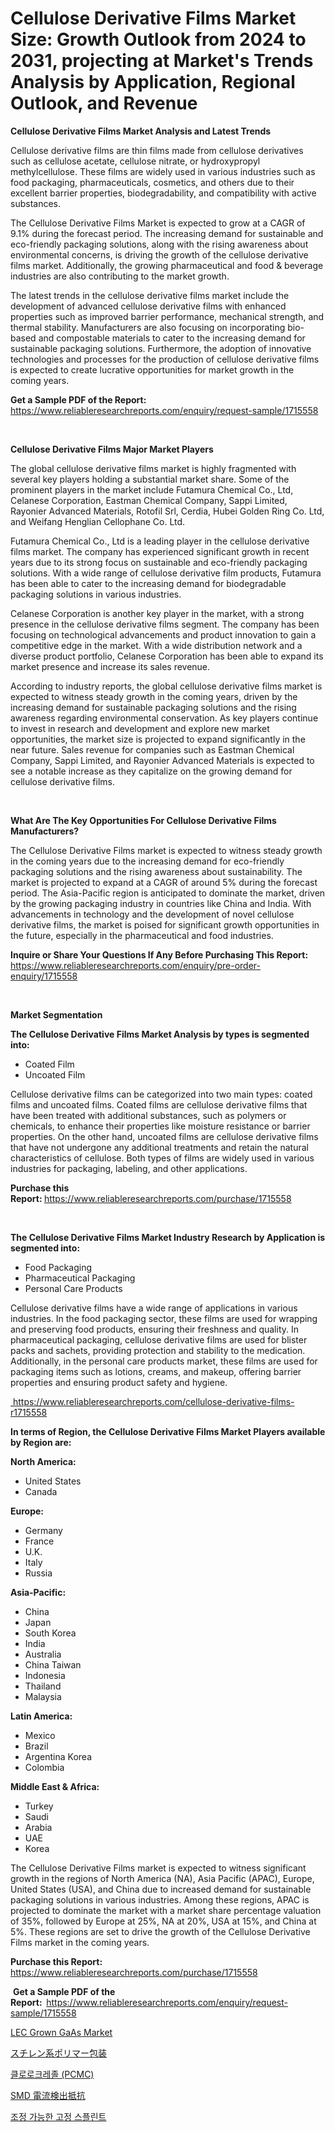 <p><h1>Cellulose Derivative Films Market Size: Growth Outlook from 2024 to 2031, projecting at Market's Trends Analysis by Application, Regional Outlook, and Revenue</h1></p><p><strong>Cellulose Derivative Films Market Analysis and Latest Trends</strong></p>
<p><p>Cellulose derivative films are thin films made from cellulose derivatives such as cellulose acetate, cellulose nitrate, or hydroxypropyl methylcellulose. These films are widely used in various industries such as food packaging, pharmaceuticals, cosmetics, and others due to their excellent barrier properties, biodegradability, and compatibility with active substances.</p><p>The Cellulose Derivative Films Market is expected to grow at a CAGR of 9.1% during the forecast period. The increasing demand for sustainable and eco-friendly packaging solutions, along with the rising awareness about environmental concerns, is driving the growth of the cellulose derivative films market. Additionally, the growing pharmaceutical and food & beverage industries are also contributing to the market growth.</p><p>The latest trends in the cellulose derivative films market include the development of advanced cellulose derivative films with enhanced properties such as improved barrier performance, mechanical strength, and thermal stability. Manufacturers are also focusing on incorporating bio-based and compostable materials to cater to the increasing demand for sustainable packaging solutions. Furthermore, the adoption of innovative technologies and processes for the production of cellulose derivative films is expected to create lucrative opportunities for market growth in the coming years.</p></p>
<p><strong>Get a Sample PDF of the Report:&nbsp;</strong> <a href="https://www.reliableresearchreports.com/enquiry/request-sample/1715558">https://www.reliableresearchreports.com/enquiry/request-sample/1715558</a></p>
<p>&nbsp;</p>
<p><strong>Cellulose Derivative Films Major Market Players</strong></p>
<p><p>The global cellulose derivative films market is highly fragmented with several key players holding a substantial market share. Some of the prominent players in the market include Futamura Chemical Co., Ltd, Celanese Corporation, Eastman Chemical Company, Sappi Limited, Rayonier Advanced Materials, Rotofil Srl, Cerdia, Hubei Golden Ring Co. Ltd, and Weifang Henglian Cellophane Co. Ltd.</p><p>Futamura Chemical Co., Ltd is a leading player in the cellulose derivative films market. The company has experienced significant growth in recent years due to its strong focus on sustainable and eco-friendly packaging solutions. With a wide range of cellulose derivative film products, Futamura has been able to cater to the increasing demand for biodegradable packaging solutions in various industries.</p><p>Celanese Corporation is another key player in the market, with a strong presence in the cellulose derivative films segment. The company has been focusing on technological advancements and product innovation to gain a competitive edge in the market. With a wide distribution network and a diverse product portfolio, Celanese Corporation has been able to expand its market presence and increase its sales revenue.</p><p>According to industry reports, the global cellulose derivative films market is expected to witness steady growth in the coming years, driven by the increasing demand for sustainable packaging solutions and the rising awareness regarding environmental conservation. As key players continue to invest in research and development and explore new market opportunities, the market size is projected to expand significantly in the near future. Sales revenue for companies such as Eastman Chemical Company, Sappi Limited, and Rayonier Advanced Materials is expected to see a notable increase as they capitalize on the growing demand for cellulose derivative films.</p></p>
<p>&nbsp;</p>
<p><strong>What Are The Key Opportunities For Cellulose Derivative Films Manufacturers?</strong></p>
<p><p>The Cellulose Derivative Films market is expected to witness steady growth in the coming years due to the increasing demand for eco-friendly packaging solutions and the rising awareness about sustainability. The market is projected to expand at a CAGR of around 5% during the forecast period. The Asia-Pacific region is anticipated to dominate the market, driven by the growing packaging industry in countries like China and India. With advancements in technology and the development of novel cellulose derivative films, the market is poised for significant growth opportunities in the future, especially in the pharmaceutical and food industries.</p></p>
<p><strong>Inquire or Share Your Questions If Any Before Purchasing This Report:</strong> <a href="https://www.reliableresearchreports.com/enquiry/pre-order-enquiry/1715558">https://www.reliableresearchreports.com/enquiry/pre-order-enquiry/1715558</a></p>
<p>&nbsp;</p>
<p><strong>Market Segmentation</strong></p>
<p><strong>The Cellulose Derivative Films Market Analysis by types is segmented into:</strong></p>
<p><ul><li>Coated Film</li><li>Uncoated Film</li></ul></p>
<p><p>Cellulose derivative films can be categorized into two main types: coated films and uncoated films. Coated films are cellulose derivative films that have been treated with additional substances, such as polymers or chemicals, to enhance their properties like moisture resistance or barrier properties. On the other hand, uncoated films are cellulose derivative films that have not undergone any additional treatments and retain the natural characteristics of cellulose. Both types of films are widely used in various industries for packaging, labeling, and other applications.</p></p>
<p><strong>Purchase this Report:&nbsp;</strong><a href="https://www.reliableresearchreports.com/purchase/1715558">https://www.reliableresearchreports.com/purchase/1715558</a></p>
<p>&nbsp;</p>
<p><strong>The Cellulose Derivative Films Market Industry Research by Application is segmented into:</strong></p>
<p><ul><li>Food Packaging</li><li>Pharmaceutical Packaging</li><li>Personal Care Products</li></ul></p>
<p><p>Cellulose derivative films have a wide range of applications in various industries. In the food packaging sector, these films are used for wrapping and preserving food products, ensuring their freshness and quality. In pharmaceutical packaging, cellulose derivative films are used for blister packs and sachets, providing protection and stability to the medication. Additionally, in the personal care products market, these films are used for packaging items such as lotions, creams, and makeup, offering barrier properties and ensuring product safety and hygiene.</p></p>
<p><a href="https://www.reliableresearchreports.com/cellulose-derivative-films-r1715558">&nbsp;https://www.reliableresearchreports.com/cellulose-derivative-films-r1715558</a></p>
<p><strong>In terms of Region, the Cellulose Derivative Films Market Players available by Region are:</strong></p>
<p>
    <p> <strong> North America: </strong>
        <ul>
            <li>United States</li>
            <li>Canada</li>
        </ul>
        </p> 
    <p> <strong> Europe: </strong>
        <ul>
            <li>Germany</li>
            <li>France</li>
            <li>U.K.</li>
            <li>Italy</li>
            <li>Russia</li>
        </ul>
        </p> 
    <p> <strong> Asia-Pacific: </strong>
        <ul>
            <li>China</li>
            <li>Japan</li>
            <li>South Korea</li>
            <li>India</li>
            <li>Australia</li>
            <li>China Taiwan</li>
            <li>Indonesia</li>
            <li>Thailand</li>
            <li>Malaysia</li>
        </ul>
        </p> 
    <p> <strong> Latin America: </strong>
        <ul>
            <li>Mexico</li>
            <li>Brazil</li>
            <li>Argentina Korea</li>
            <li>Colombia</li>
        </ul>
        </p> 
    <p> <strong> Middle East & Africa: </strong>
        <ul>
            <li>Turkey</li>
            <li>Saudi</li>
            <li>Arabia</li>
            <li>UAE</li>
            <li>Korea</li>
        </ul>
    </p>
    </p>
<p><p>The Cellulose Derivative Films market is expected to witness significant growth in the regions of North America (NA), Asia Pacific (APAC), Europe, United States (USA), and China due to increased demand for sustainable packaging solutions in various industries. Among these regions, APAC is projected to dominate the market with a market share percentage valuation of 35%, followed by Europe at 25%, NA at 20%, USA at 15%, and China at 5%. These regions are set to drive the growth of the Cellulose Derivative Films market in the coming years.</p></p>
<p><strong>Purchase this Report: </strong><a href="https://www.reliableresearchreports.com/purchase/1715558">https://www.reliableresearchreports.com/purchase/1715558</a></p>
<p>&nbsp;<strong>Get a Sample PDF of the Report:&nbsp;&nbsp;</strong><a href="https://www.reliableresearchreports.com/enquiry/request-sample/1715558">https://www.reliableresearchreports.com/enquiry/request-sample/1715558</a></p>
<p><strong></strong></p>
<p><p><a href="https://github.com/edytherolanlouisejk1miz0wig/Market-Research-Report-List-3/blob/main/lec-grown-gaas-market.md">LEC Grown GaAs Market</a></p><p><a href="https://github.com/avbqbctihcbe2/Market-Research-Report-List-2/blob/main/9555443113627.md">スチレン系ポリマー包装</a></p><p><a href="https://github.com/novabrown3/Market-Research-Report-List-1/blob/main/7240730110887.md">클로로크레졸 (PCMC)</a></p><p><a href="https://github.com/CarlieShields/Market-Research-Report-List-1/blob/main/3723188113626.md">SMD 電流検出抵抗</a></p><p><a href="https://medium.com/@aidenreinger/%EA%B0%80%EB%B3%80-%EA%B3%A0%EC%A0%95-%EC%8A%A4%ED%94%8C%EB%A6%B0%ED%8A%B8-%EC%8B%9C%EC%9E%A5-%EC%9C%A0%ED%98%95-%EC%9D%91%EC%9A%A9-%EB%B0%8F-%EC%A7%80%EB%A6%AC%EC%97%90-%EB%8C%80%ED%95%9C-%EC%A2%85%ED%95%A9-%ED%8F%89%EA%B0%80-e890b6d78f88">조정 가능한 고정 스플린트</a></p></p>